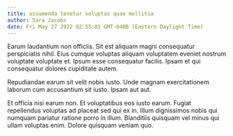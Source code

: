 ```yaml
---
title: assumenda tenetur voluptas quae mollitia
author: Sara Jacobs
date: Fri May 27 2022 02:55:01 GMT-0400 (Eastern Daylight Time)
---
```

Earum laudantium non officiis. Sit est aliquam magni consequatur perspiciatis nihil. Eius cumque voluptas aliquam voluptatem eveniet nostrum voluptate voluptate et. Ipsum esse consequatur facilis. Ipsam et qui consequatur dolores cupiditate autem.

 Repudiandae earum sit velit nobis iusto. Unde magnam exercitationem laborum cum accusantium sit iusto. Ipsam aut aut.

 Et officia nisi earum non. Et voluptatibus eos iusto earum. Fugiat repellendus voluptas ad placeat sed qui ex in. Illum dignissimos nobis qui numquam pariatur ratione porro in illum. Blanditiis quisquam vel minus qui ullam voluptas enim. Dolore quisquam veniam quo.
